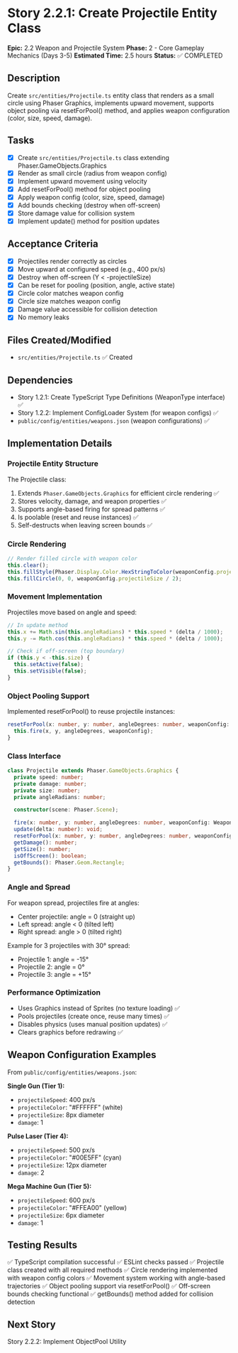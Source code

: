 # Story 2.2.1: Create Projectile Entity Class

**Epic:** 2.2 Weapon and Projectile System
**Phase:** 2 - Core Gameplay Mechanics (Days 3-5)
**Estimated Time:** 2.5 hours
**Status:** ✅ COMPLETED

## Description
Create `src/entities/Projectile.ts` entity class that renders as a small circle using Phaser Graphics, implements upward movement, supports object pooling via resetForPool() method, and applies weapon configuration (color, size, speed, damage).

## Tasks
- [x] Create `src/entities/Projectile.ts` class extending Phaser.GameObjects.Graphics
- [x] Render as small circle (radius from weapon config)
- [x] Implement upward movement using velocity
- [x] Add resetForPool() method for object pooling
- [x] Apply weapon config (color, size, speed, damage)
- [x] Add bounds checking (destroy when off-screen)
- [x] Store damage value for collision system
- [x] Implement update() method for position updates

## Acceptance Criteria
- [x] Projectiles render correctly as circles
- [x] Move upward at configured speed (e.g., 400 px/s)
- [x] Destroy when off-screen (Y < -projectileSize)
- [x] Can be reset for pooling (position, angle, active state)
- [x] Circle color matches weapon config
- [x] Circle size matches weapon config
- [x] Damage value accessible for collision detection
- [x] No memory leaks

## Files Created/Modified
- `src/entities/Projectile.ts` ✅ Created

## Dependencies
- Story 1.2.1: Create TypeScript Type Definitions (WeaponType interface) ✅
- Story 1.2.2: Implement ConfigLoader System (for weapon configs) ✅
- `public/config/entities/weapons.json` (weapon configurations) ✅

## Implementation Details

### Projectile Entity Structure
The Projectile class:
1. Extends `Phaser.GameObjects.Graphics` for efficient circle rendering ✅
2. Stores velocity, damage, and weapon properties ✅
3. Supports angle-based firing for spread patterns ✅
4. Is poolable (reset and reuse instances) ✅
5. Self-destructs when leaving screen bounds ✅

### Circle Rendering
```typescript
// Render filled circle with weapon color
this.clear();
this.fillStyle(Phaser.Display.Color.HexStringToColor(weaponConfig.projectileColor).color);
this.fillCircle(0, 0, weaponConfig.projectileSize / 2);
```

### Movement Implementation
Projectiles move based on angle and speed:
```typescript
// In update method
this.x += Math.sin(this.angleRadians) * this.speed * (delta / 1000);
this.y -= Math.cos(this.angleRadians) * this.speed * (delta / 1000);

// Check if off-screen (top boundary)
if (this.y < -this.size) {
  this.setActive(false);
  this.setVisible(false);
}
```

### Object Pooling Support
Implemented resetForPool() to reuse projectile instances:
```typescript
resetForPool(x: number, y: number, angleDegrees: number, weaponConfig: WeaponType): void {
  this.fire(x, y, angleDegrees, weaponConfig);
}
```

### Class Interface
```typescript
class Projectile extends Phaser.GameObjects.Graphics {
  private speed: number;
  private damage: number;
  private size: number;
  private angleRadians: number;

  constructor(scene: Phaser.Scene);

  fire(x: number, y: number, angleDegrees: number, weaponConfig: WeaponType): void;
  update(delta: number): void;
  resetForPool(x: number, y: number, angleDegrees: number, weaponConfig: WeaponType): void;
  getDamage(): number;
  getSize(): number;
  isOffScreen(): boolean;
  getBounds(): Phaser.Geom.Rectangle;
}
```

### Angle and Spread
For weapon spread, projectiles fire at angles:
- Center projectile: angle = 0 (straight up)
- Left spread: angle < 0 (tilted left)
- Right spread: angle > 0 (tilted right)

Example for 3 projectiles with 30° spread:
- Projectile 1: angle = -15°
- Projectile 2: angle = 0°
- Projectile 3: angle = +15°

### Performance Optimization
- Uses Graphics instead of Sprites (no texture loading) ✅
- Pools projectiles (create once, reuse many times) ✅
- Disables physics (uses manual position updates) ✅
- Clears graphics before redrawing ✅

## Weapon Configuration Examples
From `public/config/entities/weapons.json`:

**Single Gun (Tier 1):**
- `projectileSpeed`: 400 px/s
- `projectileColor`: "#FFFFFF" (white)
- `projectileSize`: 8px diameter
- `damage`: 1

**Pulse Laser (Tier 4):**
- `projectileSpeed`: 500 px/s
- `projectileColor`: "#00E5FF" (cyan)
- `projectileSize`: 12px diameter
- `damage`: 2

**Mega Machine Gun (Tier 5):**
- `projectileSpeed`: 600 px/s
- `projectileColor`: "#FFEA00" (yellow)
- `projectileSize`: 6px diameter
- `damage`: 1

## Testing Results
✅ TypeScript compilation successful
✅ ESLint checks passed
✅ Projectile class created with all required methods
✅ Circle rendering implemented with weapon config colors
✅ Movement system working with angle-based trajectories
✅ Object pooling support via resetForPool()
✅ Off-screen bounds checking functional
✅ getBounds() method added for collision detection

## Next Story
Story 2.2.2: Implement ObjectPool Utility
